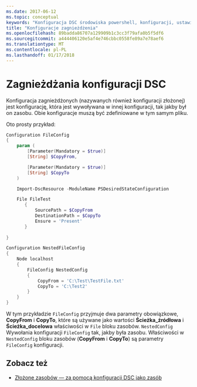 ```yaml
---
ms.date: 2017-06-12
ms.topic: conceptual
keywords: "Konfiguracja DSC środowiska powershell, konfiguracji, ustawienia"
title: "Konfiguracje zagnieżdżenia"
ms.openlocfilehash: 89badda86707a129909b1c3cc3f79afa0b5f5df6
ms.sourcegitcommit: a444406120e5af4e746cbbc0558fe89a7e78aef6
ms.translationtype: MT
ms.contentlocale: pl-PL
ms.lasthandoff: 01/17/2018
---
```

# <a name="nesting-dsc-configurations"></a>Zagnieżdżania konfiguracji DSC

Konfiguracja zagnieżdżonych (nazywanych również konfiguracji złożonej) jest konfigurację, która jest wywoływana w innej konfiguracji, tak jakby był on zasobu.
Obie konfiguracje muszą być zdefiniowane w tym samym pliku.

Oto prosty przykład:

```powershell
Configuration FileConfig 
{
    param (
        [Parameter(Mandatory = $true)]
        [String] $CopyFrom,

        [Parameter(Mandatory = $true)]
        [String] $CopyTo
    )

    Import-DscResource -ModuleName PSDesiredStateConfiguration

    File FileTest
       {
           SourcePath = $CopyFrom
           DestinationPath = $CopyTo
           Ensure = 'Present'
       }
    
}

Configuration NestedFileConfig
{
    Node localhost
    {
        FileConfig NestedConfig
        {
            CopyFrom = 'C:\Test\TestFile.txt'
            CopyTo = 'C:\Test2'
        }
    }
}
```

W tym przykładzie `FileConfig` przyjmuje dwa parametry obowiązkowe, **CopyFrom** i **CopyTo**, które są używane jako wartości **Ścieżka_źródłowa** i  **Ścieżka_docelowa** właściwości w `File` bloku zasobów. `NestedConfig` Wywołania konfiguracji `FileConfig` tak, jakby była zasobu.
Właściwości w `NestedConfig` bloku zasobów (**CopyFrom** i **CopyTo**) są parametry `FileConfig` konfiguracji.

## <a name="see-also"></a>Zobacz też

- [Złożone zasobów — za pomocą konfiguracji DSC jako zasób](authoringResourceComposite.md)

